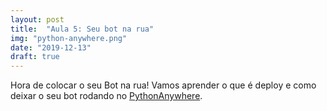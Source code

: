 ```yaml
---
layout: post
title:  "Aula 5: Seu bot na rua"
img: "python-anywhere.png"
date: "2019-12-13"
draft: true
---
```


Hora de colocar o seu Bot na rua! Vamos aprender o que é deploy e como deixar o seu bot rodando no [PythonAnywhere](https://www.pythonanywhere.com/).
